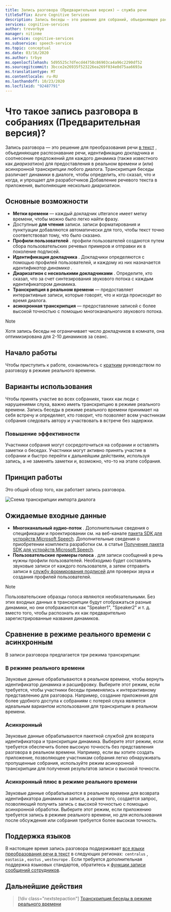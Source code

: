 ```yaml
---
title: Запись разговора (Предварительная версия) — служба речи
titleSuffix: Azure Cognitive Services
description: Запись беседы — это решение для собраний, объединяющее распознавание, идентификатор докладчика и диаризатион для создания транскрипции любого диалога.
services: cognitive-services
author: trevorbye
manager: nitinme
ms.service: cognitive-services
ms.subservice: speech-service
ms.topic: conceptual
ms.date: 03/16/2020
ms.author: trbye
ms.openlocfilehash: 5d95525c7dfecd44758c86903ca4a96c2290df52
ms.sourcegitcommit: 3bcce2e26935f523226ea269f034e0d75aa6693a
ms.translationtype: MT
ms.contentlocale: ru-RU
ms.lasthandoff: 10/23/2020
ms.locfileid: "92487791"
---
```

# <a name="what-is-conversation-transcription-in-meetings-preview"></a>Что такое запись разговора в собраниях (Предварительная версия)?

Запись разговора — это решение для преобразования речи [в текст](speech-to-text.md) , объединяющее распознавание речи, идентификацию докладчика и соотнесение предложений для каждого динамика (также известного как _диаризатион_) для предоставления в реальном времени и (или) асинхронной транскрипции любого диалога. Транскрипция беседы различает динамики в диалоге, чтобы определить, кто сказал, что и когда, и упрощает для разработчиков Добавление речевого текста в приложения, выполняющие несколько диаризатион.

## <a name="key-features"></a>Основные возможности

- **Метки времени** — каждый докладчик utterance имеет метку времени, чтобы можно было легко найти фразу.
- Доступные **для чтения** записи. записи форматирования и пунктуации добавляются автоматически для того, чтобы текст точно соответствовал тому, что было сказано.
- **Профили пользователей** . профили пользователей создаются путем сбора пользовательских речевых примеров и отправки их в поколение подписей.
- **Идентификация докладчика** . Докладчики определяются с помощью профилей пользователей, и каждому из них назначается _идентификатор динамика_ .
- **Диаризатион с несколькими докладчиками** . Определите, кто сказал, что за счет синтезирования звукового потока с каждым идентификатором динамика.
- **Транскрипция в реальном времени** — предоставляет интерактивные записи, которые говорят, что и когда происходит во время диалога.
- **асинхронная транскрипция** — предоставление записей с более высокой точностью с помощью многоканального звукового потока.

> [!NOTE]
> Хотя запись беседы не ограничивает число докладчиков в комнате, она оптимизирована для 2-10 динамиков за сеанс.

## <a name="get-started"></a>Начало работы

Чтобы приступить к работе, ознакомьтесь с [кратким](how-to-use-conversation-transcription.md) руководством по разговору в режиме реального времени.

## <a name="use-cases"></a>Варианты использования

Чтобы принять участие во всех собраниях, таких как люди с нарушениями слуха, важно иметь транскрипцию в режиме реального времени. Запись беседы в режиме реального времени принимает на себя встречу и определяет, кто говорит, что позволяет всем участникам собрания следовать автору и участвовать в встрече без задержки.

### <a name="improved-efficiency"></a>Повышение эффективности

Участники собрания могут сосредоточиться на собрании и оставлять заметки о беседах. Участники могут активно принять участие в собрании и быстро перейти к дальнейшим действиям, используя запись, а не заменять заметки и, возможно, что-то на этапе собрания.

## <a name="how-it-works"></a>Принцип работы

Это общий обзор того, как работает запись разговора.

![Схема транскрипции импорта диалога](media/scenarios/conversation-transcription-service.png)

## <a name="expected-inputs"></a>Ожидаемые входные данные

- **Многоканальный аудио-поток** . Дополнительные сведения о спецификации и проектировании см. на веб-канале [пакета SDK для устройств Microsoft Speech](https://aka.ms/cts/microphone). Дополнительные сведения о приобретении комплекта разработки см. в статье [Получение пакета SDK для устройств Microsoft Speech](https://aka.ms/cts/getsdk).
- **Пользовательские примеры голоса** . для записи сообщений в речь нужны профили пользователей. Необходимо будет составлять звуковые записи от каждого пользователя, а затем отправить записи в [службу формирования подписей](https://aka.ms/cts/signaturegenservice) для проверки звука и создания профилей пользователей.

> [!NOTE]
> Пользовательские образцы голоса являются необязательными. Без этих входных данных в транскрипции будут отображаться разные динамики, но они отображаются как "Speaker1", "Speaker2" и т. д. вместо того, чтобы распознать их как предварительно зарегистрированные названия динамиков.


## <a name="real-time-vs-asynchronous"></a>Сравнение в режиме реального времени с асинхронным

В записи разговора предлагается три режима транскрипции:

### <a name="real-time"></a>В режиме реального времени

Звуковые данные обрабатываются в реальном времени, чтобы вернуть идентификатор динамика и расшифровку. Выберите этот режим, если требуется, чтобы участники беседы применялись к интерактивному представлению для разговора. Например, создание приложения для более удобного доступа к собраниям с потерей слуха является идеальным вариантом использования для транскрипции в реальном времени.

### <a name="asynchronous"></a>Асинхронный

Звуковые данные обрабатываются пакетной службой для возврата идентификатора и транскрипции динамика. Выберите этот режим, если требуется обеспечить более высокую точность без представления разговора в реальном времени. Например, если вы хотите создать приложение, позволяющее участникам собрания легко обнаруживать пропущенные собрания, используйте режим асинхронной транскрипции для получения результатов записи о высокой точности.

### <a name="real-time-plus-asynchronous"></a>Асинхронный плюс в режиме реального времени

Звуковые данные обрабатываются в реальном времени для возврата идентификатора динамика и записи, а кроме того, создается запрос, позволяющий получить запись с высокой точностью с помощью асинхронной обработки. Выберите этот режим, если приложению требуется запись в режиме реального времени, но для использования после обсуждения или собрания требуется более высокая точность.

## <a name="language-support"></a>Поддержка языков

В настоящее время запись разговора поддерживает [все языки преобразования речи в текст](language-support.md#speech-to-text) в следующих регионах:  `centralus` , `eastasia` , `eastus` , `westeurope` . Если требуется дополнительная поддержка языковых стандартов, обратитесь к [функции записи сообщений сотрудников](mailto:CTSFeatureCrew@microsoft.com).

## <a name="next-steps"></a>Дальнейшие действия

> [!div class="nextstepaction"]
> [Транскрипция беседы в режиме реального времени](how-to-use-conversation-transcription.md)
